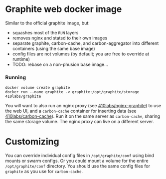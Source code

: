 # Graphite web docker image

Similar to the official graphite image, but:
 * squashes most of the `RUN` layers
 * removes nginx and statsd to their own images
 * separate graphite, carbon-cache, and carbon-aggregator into different
   containers (using the same base image)
 * config files are not volumes (by default; you are free to override at
   runtime)
 * TODO: rebase on a non-phusion base image...

### Running
```
docker volume create graphite
docker run --name graphite -v graphite:/opt/graphite/storage 410labs/graphite
```

You will want to also run an nginx proxy (see [410labs/nginx-graphite]) to use
the web UI, and a `carbon-cache` container for inserting data (see
[410labs/carbon-cache]).  Run it on the same server as `carbon-cache`, sharing
the same storage volume. The nginx proxy can live on a different server.

[410labs/nginx-graphite]: https://hub.docker.com/r/410labs/nginx-graphite/
[410labs/carbon-cache]: https://hub.docker.com/r/410labs/carbon-cache/

# Customizing

You can override individual config files in `/opt/graphite/conf` using bind
mounts or swarm configs. Or you could mount a volume for the entire
`/opt/graphite/conf` directory.  You should use the same config files for
`graphite` as you use for `carbon-cache`.
